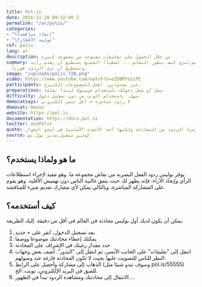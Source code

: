 ```yaml
---
title: Pol.is
date: 2016-11-28 09:32:00 Z
permalink: "/ar/polis/"
categories:
- "\tإنشاء مناقشة"
- "\tتوليد الأفكار"
ref: polis
lang: ar
description: من خلال الحصول على تعليقات مفتوحة من مجموعة كبيرة
summary: استخدم بوليس لترى كيف يتطور النقاش ... لحظياً! الجميع يستطيع أن يقدم رأيه
  ونستطيع أن نرى الردود فورياً.
image: "/uploads/polis_720.png"
video: https://www.youtube.com/watch?v=eZDBMfe3iPE
participants: غير محدودين, أفضل للمجموعات الكبيرة.
preparations: سجل او سجل دخولك باستخدام فيسبوك لتبدأ نقاشاً.
difficulty: سهل. باستخدام الويب من دون تسجيل دخول.
democatsays: لا ردود مباشرة = أقل تنمر إلكتروني
democat: mouse
website: https://pol.is
documentation: https://docs.pol.is
twitter: UsePolis
quote: إذا فكرت في الأمر , الجلوس في إستاد يضم 100000 شخص, إذا استطعت التحدث مع شخص من الجهة المقابلة وبعدها أحد ما تكلم معكما تبدأ هذه البنية المعلوماتية بالإنهيار فورياً. إنهم المتنمرين أعتقد. هذا ساعدنا أن ندرك كم هذه البنية غير فعالة. مبدئياً الردود على هذا المستوى لا تعمل, لذا أخرجنا الردود من المعادلة ولكنها أحد الأعمدة الأساسية في أسلو الحوار
source: كولين ميغيل,مدير بول.يس
---
```


##	ما هو ولماذا يستخدم؟
يوفر بوليس ردود الفعل البصرية من نقاش مجموعة ما. وهو مفيد لإجراء استطلاعات الرأي وإيجاد الآراء، فإنه يظهر لك حيث يتفق غالبية الناس دون تهميش الأقلية. وهو يقوم على المشاركة المباشرة، وبالتالي يمكن لأي مشارك تقديم شيء للمناقشة.

##	كيف أستخدمه؟
يمكن أن يكون لديك أول بوليس محادثة في العالم في أقل من دقيقة. إليك الطريقة.
1. بعد تسجيل الدخول، انقر على + جديد
2. يمكنك إعطاء محادثتك موضوعا ووصفا
3. حدد مقدار رغبتك في الإشراف على المحادثة
4. انتقل إلى "تعليقات" على الجانب الأيسر، ثم انتقل إلى "البذور". أضف بعض وجهات النظر للناس للتصويت عليها بحيث لا تكون المحادثة فارغة عند وصولهم.
5. الذهاب إلى مشاركة وأحصل على الرابط (وسوف تبدو شيئا مثل pol.is/55555) للصق في البريد الإلكتروني، تويت، الخ.
6. الانتقال إلى محادثتك ومشاهدة الردود تبدأ في الظهور ...
